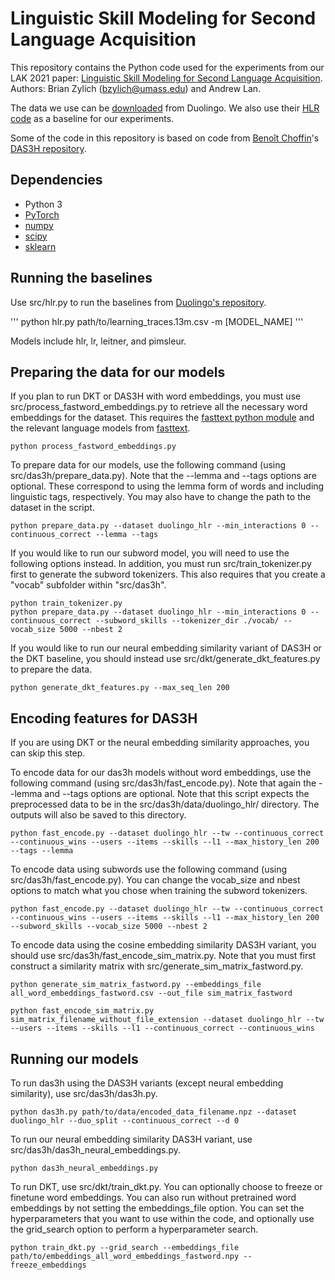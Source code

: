 # Linguistic Skill Modeling for Second Language Acquisition

This repository contains the Python code used for the experiments from our LAK 2021 paper: [Linguistic Skill Modeling for Second Language Acquisition](https://dl.acm.org/doi/10.1145/3448139.3448153). Authors: Brian Zylich (bzylich@umass.edu) and Andrew Lan.

The data we use can be [downloaded](https://dataverse.harvard.edu/dataset.xhtml?persistentId=doi:10.7910/DVN/N8XJME) from Duolingo. We also use their [HLR code](https://github.com/duolingo/halflife-regression) as a baseline for our experiments.

Some of the code in this repository is based on code from [Benoît Choffin](https://github.com/BenoitChoffin)'s [DAS3H repository](https://github.com/BenoitChoffin/das3h).

## Dependencies
- Python 3
- [PyTorch](https://pytorch.org/)
- [numpy](https://numpy.org/)
- [scipy](https://www.scipy.org/)
- [sklearn](https://scikit-learn.org/stable/install.html)

## Running the baselines
Use src/hlr.py to run the baselines from [Duolingo's repository](https://github.com/duolingo/halflife-regression).

'''
python hlr.py path/to/learning_traces.13m.csv -m [MODEL_NAME]
'''

Models include hlr, lr, leitner, and pimsleur.


## Preparing the data for our models
If you plan to run DKT or DAS3H with word embeddings, you must use src/process_fastword_embeddings.py to retrieve all the necessary word embeddings for the dataset. This requires the [fasttext python module](https://pypi.org/project/fasttext/) and the relevant language models from [fasttext](https://fasttext.cc/docs/en/crawl-vectors.html).

    python process_fastword_embeddings.py

To prepare data for our models, use the following command (using src/das3h/prepare_data.py). Note that the --lemma and --tags options are optional. These correspond to using the lemma form of words and including linguistic tags, respectively. You may also have to change the path to the dataset in the script.


    python prepare_data.py --dataset duolingo_hlr --min_interactions 0 --continuous_correct --lemma --tags

If you would like to run our subword model, you will need to use the following options instead. In addition, you must run src/train_tokenizer.py first to generate the subword tokenizers. This also requires that you create a "vocab" subfolder within "src/das3h".


    python train_tokenizer.py
    python prepare_data.py --dataset duolingo_hlr --min_interactions 0 --continuous_correct --subword_skills --tokenizer_dir ./vocab/ --vocab_size 5000 --nbest 2


If you would like to run our neural embedding similarity variant of DAS3H or the DKT baseline, you should instead use src/dkt/generate_dkt_features.py to prepare the data.

    python generate_dkt_features.py --max_seq_len 200

## Encoding features for DAS3H

If you are using DKT or the neural embedding similarity approaches, you can skip this step.

To encode data for our das3h models without word embeddings, use the following command (using src/das3h/fast_encode.py). Note that again the --lemma and --tags options are optional. Note that this script expects the preprocessed data to be in the src/das3h/data/duolingo_hlr/ directory. The outputs will also be saved to this directory.

    python fast_encode.py --dataset duolingo_hlr --tw --continuous_correct --continuous_wins --users --items --skills --l1 --max_history_len 200 --tags --lemma
     
To encode data using subwords use the following command (using src/das3h/fast_encode.py). You can change the vocab_size and nbest options to match what you chose when training the subword tokenizers.

    python fast_encode.py --dataset duolingo_hlr --tw --continuous_correct --continuous_wins --users --items --skills --l1 --max_history_len 200 --subword_skills --vocab_size 5000 --nbest 2 

To encode data using the cosine embedding similarity DAS3H variant, you should use src/das3h/fast_encode_sim_matrix.py. Note that you must first construct a similarity matrix with src/generate_sim_matrix_fastword.py.

    python generate_sim_matrix_fastword.py --embeddings_file all_word_embeddings_fastword.csv --out_file sim_matrix_fastword
    
    python fast_encode_sim_matrix.py sim_matrix_filename_without_file_extension --dataset duolingo_hlr --tw --users --items --skills --l1 --continuous_correct --continuous_wins

## Running our models

To run das3h using the DAS3H variants (except neural embedding similarity), use src/das3h/das3h.py.

    python das3h.py path/to/data/encoded_data_filename.npz --dataset duolingo_hlr --duo_split --continuous_correct --d 0

To run our neural embedding similarity DAS3H variant, use src/das3h/das3h_neural_embeddings.py.

    python das3h_neural_embeddings.py

To run DKT, use src/dkt/train_dkt.py. You can optionally choose to freeze or finetune word embeddings. You can also run without pretrained word embeddings by not setting the embeddings_file option. You can set the hyperparameters that you want to use within the code, and optionally use the grid_search option to perform a hyperparameter search.

    python train_dkt.py --grid_search --embeddings_file path/to/embeddings_all_word_embeddings_fastword.npy --freeze_embeddings
